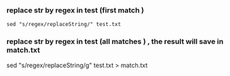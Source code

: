 ### replace str by regex in test (first match )
```
sed "s/regex/replaceString/" test.txt
```

### replace str by regex in test (all matches ) , the result will save in match.txt
sed "s/regex/replaceString/g" test.txt > match.txt
